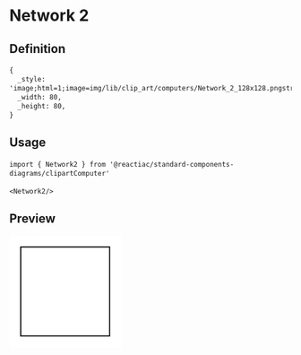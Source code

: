 # Network 2

## Definition

```
{
  _style: 'image;html=1;image=img/lib/clip_art/computers/Network_2_128x128.pngstrokeColor=none;',
  _width: 80,
  _height: 80,
}
```

## Usage

```
import { Network2 } from '@reactiac/standard-components-diagrams/clipartComputer'

<Network2/>
```

## Preview

<img src="./network-2.png" width="200"/>
